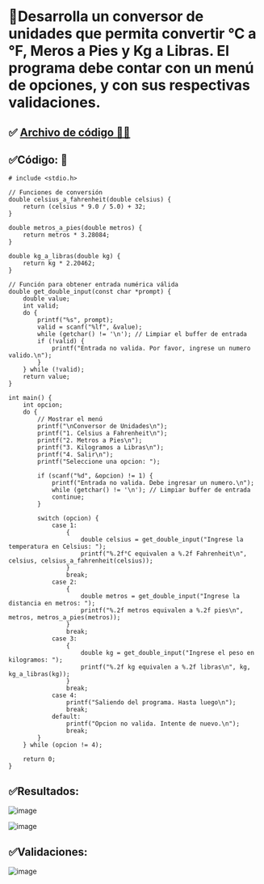 # 🎯Desarrolla un conversor de unidades que permita convertir °C a °F, Meros a Pies y Kg a Libras. El programa debe contar con un menú de opciones, y con sus  respectivas validaciones. 
## ✅ [Archivo de código 📱🌐](https://drive.google.com/file/d/1QDd_MgQBB17Oc9Zamn_MC3djq1OnGhbA/view?usp=sharing)
## ✅Código: 🔽 
````
# include <stdio.h>

// Funciones de conversión
double celsius_a_fahrenheit(double celsius) {
    return (celsius * 9.0 / 5.0) + 32;
}

double metros_a_pies(double metros) {
    return metros * 3.28084;
}

double kg_a_libras(double kg) {
    return kg * 2.20462;
}

// Función para obtener entrada numérica válida
double get_double_input(const char *prompt) {
    double value;
    int valid;
    do {
        printf("%s", prompt);
        valid = scanf("%lf", &value);
        while (getchar() != '\n'); // Limpiar el buffer de entrada
        if (!valid) {
            printf("Entrada no valida. Por favor, ingrese un numero valido.\n");
        }
    } while (!valid);
    return value;
}

int main() {
    int opcion;
    do {
        // Mostrar el menú
        printf("\nConversor de Unidades\n");
        printf("1. Celsius a Fahrenheit\n");
        printf("2. Metros a Pies\n");
        printf("3. Kilogramos a Libras\n");
        printf("4. Salir\n");
        printf("Seleccione una opcion: ");
        
        if (scanf("%d", &opcion) != 1) {
            printf("Entrada no valida. Debe ingresar un numero.\n");
            while (getchar() != '\n'); // Limpiar buffer de entrada
            continue;
        }

        switch (opcion) {
            case 1:
                {
                    double celsius = get_double_input("Ingrese la temperatura en Celsius: ");
                    printf("%.2f°C equivalen a %.2f Fahrenheit\n", celsius, celsius_a_fahrenheit(celsius));
                }
                break;
            case 2:
                {
                    double metros = get_double_input("Ingrese la distancia en metros: ");
                    printf("%.2f metros equivalen a %.2f pies\n", metros, metros_a_pies(metros));
                }
                break;
            case 3:
                {
                    double kg = get_double_input("Ingrese el peso en kilogramos: ");
                    printf("%.2f kg equivalen a %.2f libras\n", kg, kg_a_libras(kg));
                }
                break;
            case 4:
                printf("Saliendo del programa. Hasta luego\n");
                break;
            default:
                printf("Opcion no valida. Intente de nuevo.\n");
                break;
        }
    } while (opcion != 4);
    
    return 0;
}

````
## ✅Resultados:
![image](https://github.com/user-attachments/assets/abdc1b48-4a19-441c-afa2-d850c4f16b2f)

![image](https://github.com/user-attachments/assets/0a520510-230a-4856-8e40-6a870b6682ad)


##  ✅Validaciones:
![image](https://github.com/user-attachments/assets/11153fc8-0a1b-4bf8-bda4-3d44745a61d3)
